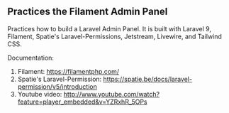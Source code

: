 ## Practices the Filament Admin Panel

Practices how to build a Laravel Admin Panel. It is built with Laravel 9, Filament, Spatie's Laravel-Permissions, Jetstream, Livewire, and Tailwind CSS.

Documentation:
1. Filament: https://filamentphp.com/
2. Spatie's Laravel-Permission: https://spatie.be/docs/laravel-permission/v5/introduction
3. Youtube video: http://www.youtube.com/watch?feature=player_embedded&v=YZRxhR_5OPs
